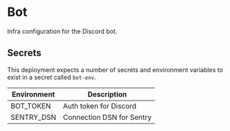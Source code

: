 # Bot

Infra configuration for the Discord bot.

## Secrets

This deployment expects a number of secrets and environment variables to exist in a secret called `bot-env`.


| Environment | Description               |
| ----------- | ------------------------- |
| BOT_TOKEN   | Auth token for Discord    |
| SENTRY_DSN  | Connection DSN for Sentry |
